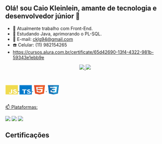 ## Olá! sou Caio Kleinlein, amante de tecnologia e desenvolvedor júnior 👋

<!--
**cklg1994v2/cklg1994v2** is a ✨ _special_ ✨ repository because its `README.md` (this file) appears on your GitHub profile.
Here are some ideas to get you started:
-->


- 🔭 Atualmente trabalho com Front-End.
- 📖 Estudando Java, aprimorando o PL-SQL.
- 📧 E-mail: cklg94@gmail.com
- ☎️ Celular: (11) 982154265
- https://cursos.alura.com.br/certificate/65d42690-13f4-4322-981b-59343e1ebb9e


<div align="center">
  <a href="https://github.com/cklg1994v2">
  <img height="180em" src="https://github-readme-stats.vercel.app/api?username=cklg1994v2&show_icons=true&theme=dracula&include_all_commits=true&count_private=true"/>
  <img height="180em" src="https://github-readme-stats.vercel.app/api/top-langs/?username=cklg1994v2&layout=compact&langs_count=7&theme=dracula"/>
</div>

 ## 
  
<div style="display: inline_block"><br>
  <img align="center" alt="Rafa-Js" height="30" width="40" src="https://raw.githubusercontent.com/devicons/devicon/master/icons/javascript/javascript-plain.svg">
  <img align="center" alt="Rafa-Ts" height="30" width="40" src="https://raw.githubusercontent.com/devicons/devicon/master/icons/typescript/typescript-plain.svg">
  <img align="center" alt="Rafa-HTML" height="30" width="40" src="https://raw.githubusercontent.com/devicons/devicon/master/icons/html5/html5-original.svg">
  <img align="center" alt="Rafa-CSS" height="30" width="40" src="https://raw.githubusercontent.com/devicons/devicon/master/icons/css3/css3-original.svg">
</div>

  ##
  
 📫 Plataformas:
  <div>
  <a href="https://instagram.com/caioklg" target="_blank"><img src="https://img.shields.io/badge/-Instagram-%23E4405F?style=for-the-badge&logo=instagram&logoColor=white" target="_blank"></a>
  <a href = "mailto:cklg94@gmail.com"><img src="https://img.shields.io/badge/Gmail-D14836?style=for-the-badge&logo=gmail&logoColor=white" target="_blank"></a>
  <a href="https://www.linkedin.com/in/caio-kleinlein-b7757366" target="_blank"><img src="https://img.shields.io/badge/-LinkedIn-%230077B5?style=for-the-badge&logo=linkedin&logoColor=white" target="_blank"></a>
  </div>
  
  ## Certificações
<link rel="stylesheet" href="https://cdn.jsdelivr.net/gh/devicons/devicon@v2.15.1/devicon.min.css">

